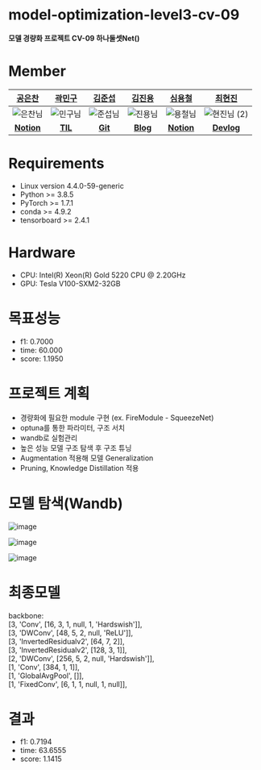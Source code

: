 # model-optimization-level3-cv-09
**모델 경량화 프로젝트 CV-09 하나둘셋Net()**
# Member

|[공은찬](https://github.com/Chanchan2) |  [곽민구](https://github.com/deokgu94)|  [김준섭](https://github.com/Aweseop)  | [김진용](https://github.com/Kim-jy0819)|                  [심용철](https://github.com/ShimYC) |   [최현진](https://github.com/hyeonjini) |
| :-------------------------------------------------------------------------------------------------------------: | :-------------------------------------------------------------------------------------------------------------: | :-------------------------------------------------------------------------------------------------------------: | :-------------------------------------------------------------------------------------------------------------: | :-------------------------------------------------------------------------------------------------------------: | :-----------------------------------------------------------------------------------------------: |
|![은찬님](https://user-images.githubusercontent.com/63527907/147105242-1506b2a9-83fb-4500-ae27-40a96786492f.jpg) |![민구님](https://user-images.githubusercontent.com/63527907/147105286-439b141d-4f0d-4702-aa58-5295c4f57549.png) | ![준섭님](https://user-images.githubusercontent.com/63527907/147105312-fd35fa13-fb8d-475c-a504-39711dc345af.jpg)  | ![진용님](https://user-images.githubusercontent.com/63527907/147105333-cfde0fec-7012-43fe-8f74-6298fed9fa42.png)| ![용철님](https://user-images.githubusercontent.com/63527907/147105350-98c2fcac-d13f-47ff-8897-f7167c431d72.jpg)|  ![현진님 (2)](https://user-images.githubusercontent.com/63527907/147105383-8314f309-d926-44e4-9833-1f16e700f4f5.jpg) |
| [**Notion**](https://flint-failing-3c9.notion.site/006b28bf92104405834e3fb3ef1fdc99)                                                                                                             |                                [**TIL**](https://github.com/deokgu/deokgu/wiki)                                 |   [**Git**](https://github.com/Aweseop)                                                                                                              | [**Blog**](https://near-prawn-9c5.notion.site/Naver-Boost-Camp-AI-Tech-2-2e4303f8bd2e4f36be8916d04cbd123a)                                                                                                                | [**Notion**](https://bubbly-cost-eda.notion.site/AI-boostcamp-memo-2f012708dd2645bb9962679ad51c6490)                                                                                                                |[**Devlog**](https://velog.io/@choihj94)                                                                                        |



# Requirements
- Linux version 4.4.0-59-generic
- Python >= 3.8.5
- PyTorch >= 1.7.1
- conda >= 4.9.2
- tensorboard >= 2.4.1
  
# Hardware
- CPU: Intel(R) Xeon(R) Gold 5220 CPU @ 2.20GHz
- GPU: Tesla V100-SXM2-32GB
  
# 목표성능
- f1: 0.7000
- time: 60.000
- score: 1.1950
  
# 프로젝트 계획
- 경량화에 필요한 module 구현 (ex. FireModule - SqueezeNet)
- optuna를 통한 파라미터, 구조 서치
- wandb로 실험관리
- 높은 성능 모델 구조 탐색 후 구조 튜닝
- Augmentation 적용해 모델 Generalization
- Pruning, Knowledge Distillation 적용

# 모델 탐색(Wandb)

![image](https://user-images.githubusercontent.com/51802825/147258183-309d4234-f53d-413e-a8ef-d682fbeeeb44.png) 

![image](https://user-images.githubusercontent.com/51802825/147258223-f09f4206-bfc2-4f7d-81fe-e4cf1c38a2a0.png)

![image](https://user-images.githubusercontent.com/51802825/147258280-51888d21-4e09-424d-a0e4-de92abd17bef.png)

# 최종모델

  backbone:<br>
    [3, 'Conv', [16, 3, 1, null, 1, 'Hardswish']], <br>
    [3, 'DWConv', [48, 5, 2, null, 'ReLU']], <br>
    [3, 'InvertedResidualv2', [64, 7, 2]], <br>
    [3, 'InvertedResidualv2', [128, 3, 1]], <br>
    [2, 'DWConv', [256, 5, 2, null, 'Hardswish']], <br>
    [1, 'Conv', [384, 1, 1]],<br>
    [1, 'GlobalAvgPool', []],<br>
    [1, 'FixedConv', [6, 1, 1, null, 1, null]],<br>
# 결과
- f1: 0.7194
- time: 63.6555
- score: 1.1415